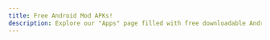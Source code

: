 ```yaml
---
title: Free Android Mod APKs!
description: Explore our "Apps" page filled with free downloadable Android mod APKs. Unlock the full potential of your favorite apps with exciting modifications, additional features, and enhanced functionalities. Discover a wide range of popular apps available for download, including games, productivity tools, entertainment apps, and more. Enhance your Android experience and enjoy premium features without any cost. Dive into our collection of free mod APKs and elevate your app usage to the next level.
---
```


